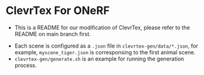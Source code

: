 # ClevrTex For ONeRF

* This is a README for our modification of ClevrTex, please refer to the README on main branch first.

- Each scene is configured as a `.json` file in `clevrtex-gen/data/*.json`, for example, `myscene_tiger.json` is corresponsing to the first animal scene.
- `clevrtex-gen/generate.sh` is an example for running the generation process.

